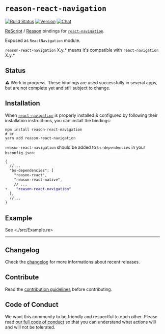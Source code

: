 # `reason-react-navigation`

[![Build Status](https://github.com/reason-react-native/reason-react-navigation/workflows/Build/badge.svg)](https://github.com/reason-react-native/reason-react-navigation/actions)
[![Version](https://img.shields.io/npm/v/reason-react-navigation.svg)](https://www.npmjs.com/reason-react-navigation)
[![Chat](https://img.shields.io/discord/235176658175262720.svg?logo=discord&colorb=blue)](https://reasonml-community.github.io/reason-react-native/discord/)

[ReScript](https://rescript-lang.org) / [Reason](https://reasonml.github.io) bindings for
[`react-navigation`](https://github.com/react-navigation/react-navigation).

Exposed as `ReactNavigation` module.

`reason-react-navigation` X.y.\* means it's compatible with `react-navigation`
X.y.\*

## Status

⚠️ Work in progress. These bindings are used successfully in several apps, but
are not complete yet and still subject to change.

## Installation

When
[`react-navigation`](`https://github.com/react-navigation/react-navigation`) is
properly installed & configured by following their installation instructions,
you can install the bindings:

```console
npm install reason-react-navigation
# or
yarn add reason-react-navigation
```

`reason-react-navigation` should be added to `bs-dependencies` in your
`bsconfig.json`:

```diff
{
  //...
  "bs-dependencies": [
    "reason-react",
    "reason-react-native",
    // ...
+    "reason-react-navigation"
  ],
  //...
}
```

## Example

See <./src/Example.re>

---

## Changelog

Check the [changelog](./CHANGELOG.md) for more informations about recent
releases.

## Contribute

Read the [contribution guidelines](./CONTRIBUTING.md) before contributing.

## Code of Conduct

We want this community to be friendly and respectful to each other. Please read
[our full code of conduct](./CODE_OF_CONDUCT.md) so that you can understand what
actions will and will not be tolerated.
